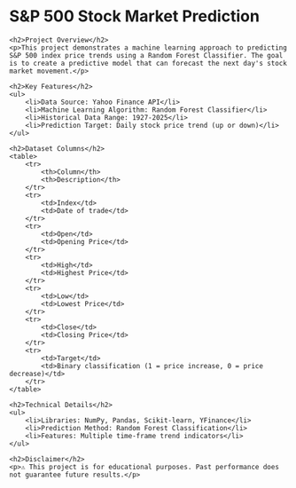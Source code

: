 <!DOCTYPE html>
<html lang="en">
<head>
    <meta charset="UTF-8">
    <title>S&P 500 Stock Market Prediction</title>
</head>
<body>
    <h1>S&P 500 Stock Market Prediction</h1>

    <h2>Project Overview</h2>
    <p>This project demonstrates a machine learning approach to predicting S&P 500 index price trends using a Random Forest Classifier. The goal is to create a predictive model that can forecast the next day's stock market movement.</p>

    <h2>Key Features</h2>
    <ul>
        <li>Data Source: Yahoo Finance API</li>
        <li>Machine Learning Algorithm: Random Forest Classifier</li>
        <li>Historical Data Range: 1927-2025</li>
        <li>Prediction Target: Daily stock price trend (up or down)</li>
    </ul>

    <h2>Dataset Columns</h2>
    <table>
        <tr>
            <th>Column</th>
            <th>Description</th>
        </tr>
        <tr>
            <td>Index</td>
            <td>Date of trade</td>
        </tr>
        <tr>
            <td>Open</td>
            <td>Opening Price</td>
        </tr>
        <tr>
            <td>High</td>
            <td>Highest Price</td>
        </tr>
        <tr>
            <td>Low</td>
            <td>Lowest Price</td>
        </tr>
        <tr>
            <td>Close</td>
            <td>Closing Price</td>
        </tr>
        <tr>
            <td>Target</td>
            <td>Binary classification (1 = price increase, 0 = price decrease)</td>
        </tr>
    </table>

    <h2>Technical Details</h2>
    <ul>
        <li>Libraries: NumPy, Pandas, Scikit-learn, YFinance</li>
        <li>Prediction Method: Random Forest Classification</li>
        <li>Features: Multiple time-frame trend indicators</li>
    </ul>

    <h2>Disclaimer</h2>
    <p>⚠️ This project is for educational purposes. Past performance does not guarantee future results.</p>
</body>
</html>
